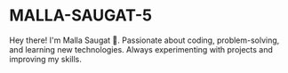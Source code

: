 # MALLA-SAUGAT-5
Hey there! I'm Malla Saugat 👋. Passionate about coding, problem-solving, and learning new technologies. Always experimenting with projects and improving my skills.
